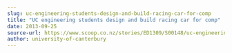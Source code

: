```yaml
---
slug: uc-engineering-students-design-and-build-racing-car-for-comp
title: "UC engineering students design and build racing car for comp"
date: 2013-09-25
source-url: https://www.scoop.co.nz/stories/ED1309/S00148/uc-engineering-students-design-and-build-racing-car-for-comp.htm
author: university-of-canterbury
---
```

